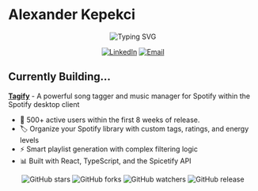 # Alexander Kepekci
<div align="center">
  <img src="https://readme-typing-svg.herokuapp.com?font=Fira+Code&pause=1000&width=435&center=true&vCenter=true&lines=Full-Stack+Developer+%F0%9F%9A%80" alt="Typing SVG" />
</div>
<div align="center">

[![LinkedIn](https://img.shields.io/badge/LinkedIn-0077B5?style=for-the-badge&logo=linkedin&logoColor=white)](https://www.linkedin.com/in/alexander-kepekci-970508297/)
[![Email](https://img.shields.io/badge/Email-D14836?style=for-the-badge&logo=gmail&logoColor=white)](mailto:alexanderkepekci@gmail.com)

</div>





## Currently Building...
**[Tagify](https://github.com/alexk218/tagify)** - A powerful song tagger and music manager for Spotify within the Spotify desktop client
- 🔽 500+ active users within the first 8 weeks of release.
- 🏷️ Organize your Spotify library with custom tags, ratings, and energy levels
- ⚡ Smart playlist generation with complex filtering logic
- 📊 Built with React, TypeScript, and the Spicetify API

<div align="center">
  
![GitHub stars](https://img.shields.io/github/stars/alexk218/tagify?style=social)
![GitHub forks](https://img.shields.io/github/forks/alexk218/tagify?style=social)
![GitHub watchers](https://img.shields.io/github/watchers/alexk218/tagify?style=social)
![GitHub release](https://img.shields.io/github/v/release/alexk218/tagify)

</div> 
